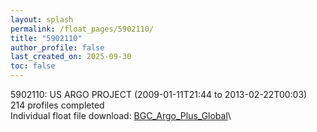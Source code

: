 ```yaml
---
layout: splash
permalink: /float_pages/5902110/
title: "5902110"
author_profile: false
last_created_on: 2025-09-30
toc: false
---
```

 
5902110: US ARGO PROJECT (2009-01-11T21:44 to 2013-02-22T00:03)\
214 profiles completed\
Individual float file download: [BGC_Argo_Plus_Global](https://ftp.soest.hawaii.edu/bgc_argo_plus/Individual_Floats/outliers_removed/5902110_Sprof_processed.nc)\
